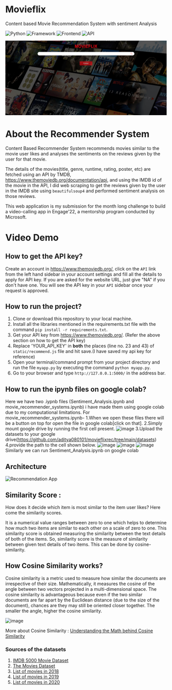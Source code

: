 # Movieflix


Content based Movie Recommendation System with sentiment Analysis

![Python](https://img.shields.io/badge/Python-3.8-blueviolet)
![Framework](https://img.shields.io/badge/Framework-Flask-red)
![Frontend](https://img.shields.io/badge/Frontend-HTML/CSS/JS-green)
![API](https://img.shields.io/badge/API-TMDB-fcba03)


![](static/website.png)

# About the Recommender System

Content Based Recommender System recommends movies similar to the movie user likes and analyses the sentiments on the reviews given by the user for that movie.

The details of the movies(title, genre, runtime, rating, poster, etc) are fetched using an API by TMDB, https://www.themoviedb.org/documentation/api, and using the IMDB id of the movie in the API, I did web scraping to get the reviews given by the user in the IMDB site using `beautifulsoup4` and performed sentiment analysis on those reviews.

This web application is my submission for the month long challenge to build a video-calling app in Engage'22, a mentorship program conducted by Microsoft.

# Video Demo



## How to get the API key?

Create an account in https://www.themoviedb.org/, click on the `API` link from the left hand sidebar in your account settings and fill all the details to apply for API key. If you are asked for the website URL, just give "NA" if you don't have one. You will see the API key in your `API` sidebar once your request is approved.

## How to run the project?

1. Clone or download this repository to your local machine.
2. Install all the libraries mentioned in the requirements.txt file with the command `pip install -r requirements.txt`.
3. Get your API key from https://www.themoviedb.org/. (Refer the above section on how to get the API key)
4. Replace 'YOUR_API_KEY' in **both** the places (line no. 23 and 43) of `static/recommend.js` file and hit save.(I have saved my api key for reference)
5. Open your terminal/command prompt from your project directory and run the file `myapp.py` by executing the command `python myapp.py`.
6. Go to your browser and type `http://127.0.0.1:5000/` in the address bar.

## How to run the ipynb files on google colab?
Here we have two .iypnb files (Sentiment_Analysis.ipynb and movie_recommender_systems.ipynb) i have made them using google colab due to my computational limitations.
For movie_recommender_systems.ipynb-
1.When we open these files there will be a button on top for open the file in google colab[click on that].
2.Simply mount google drive by running the first cell present.
![image](https://user-images.githubusercontent.com/70278261/170864735-5874b98d-6634-45a9-8e7a-ffc36c8f0dd5.png)
3.Upload the datasets to your google drive(https://github.com/aditya080101/movieflixrec/tree/main/datasets)
4.provide the path to the cell shown below.
![image](https://user-images.githubusercontent.com/70278261/170864823-1e20774f-c9a9-4499-9a27-3ac0e5af3c94.png)
![image](https://user-images.githubusercontent.com/70278261/170864847-84796ed7-ab2e-4aa7-9007-d719ab9d8cf4.png)
![image](https://user-images.githubusercontent.com/70278261/170864880-22b5b5ce-6aa0-4ffa-a2d7-e4eff52bed91.png)
Similarly we can run  Sentiment_Analysis.ipynb on google colab


## Architecture

![Recommendation App](https://user-images.githubusercontent.com/36665975/168742738-5435cf76-1a42-4d87-94b4-999e5bfc48d3.png)

## Similarity Score : 

   How does it decide which item is most similar to the item user likes? Here come the similarity scores.
   
   It is a numerical value ranges between zero to one which helps to determine how much two items are similar to each other on a scale of zero to one. This similarity score is obtained measuring the similarity between the text details of both of the items. So, similarity score is the measure of similarity between given text details of two items. This can be done by cosine-similarity.
   
## How Cosine Similarity works?
  Cosine similarity is a metric used to measure how similar the documents are irrespective of their size. Mathematically, it measures the cosine of the angle between two vectors projected in a multi-dimensional space. The cosine similarity is advantageous because even if the two similar documents are far apart by the Euclidean distance (due to the size of the document), chances are they may still be oriented closer together. The smaller the angle, higher the cosine similarity.
  
  ![image](https://user-images.githubusercontent.com/36665975/70401457-a7530680-1a55-11ea-9158-97d4e8515ca4.png)

  
More about Cosine Similarity : [Understanding the Math behind Cosine Similarity](https://www.machinelearningplus.com/nlp/cosine-similarity/)

### Sources of the datasets 

1. [IMDB 5000 Movie Dataset](https://www.kaggle.com/carolzhangdc/imdb-5000-movie-dataset)
2. [The Movies Dataset](https://www.kaggle.com/rounakbanik/the-movies-dataset)
3. [List of movies in 2018](https://en.wikipedia.org/wiki/List_of_American_films_of_2018)
4. [List of movies in 2019](https://en.wikipedia.org/wiki/List_of_American_films_of_2019)
5. [List of movies in 2020](https://en.wikipedia.org/wiki/List_of_American_films_of_2020)

